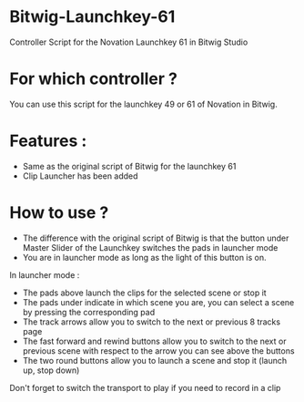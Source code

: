 # Bitwig-Launchkey-61
Controller Script for the Novation Launchkey 61 in Bitwig Studio

# For which controller ?
You can use this script for the launchkey 49 or 61 of Novation in Bitwig.

# Features :
- Same as the original script of Bitwig for the launchkey 61
- Clip Launcher has been added

# How to use ?
- The difference with the original script of Bitwig is that the button under Master Slider of the Launchkey switches the pads in launcher mode
- You are in launcher mode as long as the light of this button is on.

In launcher mode :
- The pads above launch the clips for the selected scene or stop it
- The pads under indicate in which scene you are, you can select a scene by pressing the corresponding pad
- The track arrows allow you to switch to the next or previous 8 tracks page
- The fast forward and rewind buttons allow you to switch to the next or previous scene with respect to the arrow you can see above the buttons
- The two round buttons allow you to launch a scene and stop it (launch up, stop down)


Don't forget to switch the transport to play if you need to record in a clip

